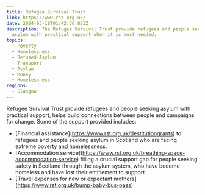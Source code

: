 ```yaml
---
title: Refugee Survival Trust
link: https://www.rst.org.uk/
date: 2024-03-18T01:42:36.823Z
description: The Refugee Survival Trust provide refugees and people seeking
  asylum with practical support when it is most needed.
topics:
  - Poverty
  - Homelessness
  - Refused-Asylum
  - Transport
  - Asylum
  - Money
  - Homelessness
regions:
  - Glasgow
---
```

Refugee Survival Trust provide refugees and people seeking asylum with practical support, helps build connections between people and campaigns for change. Some of the support provided includes:

* \[Financial assistance](https://www.rst.org.uk/destitutiongrants) to refugees and people seeking asylum in Scotland who are facing extreme poverty and homelessness. 
* \[Accommodation service](https://www.rst.org.uk/breathing-space-accommodation-service) filling a crucial support gap for people seeking safety in Scotland through the asylum system, who have become homeless and have lost their entitlement to support.
* \[Travel expenses for new or expectant mothers](https://www.rst.org.uk/bump-baby-bus-pass)
